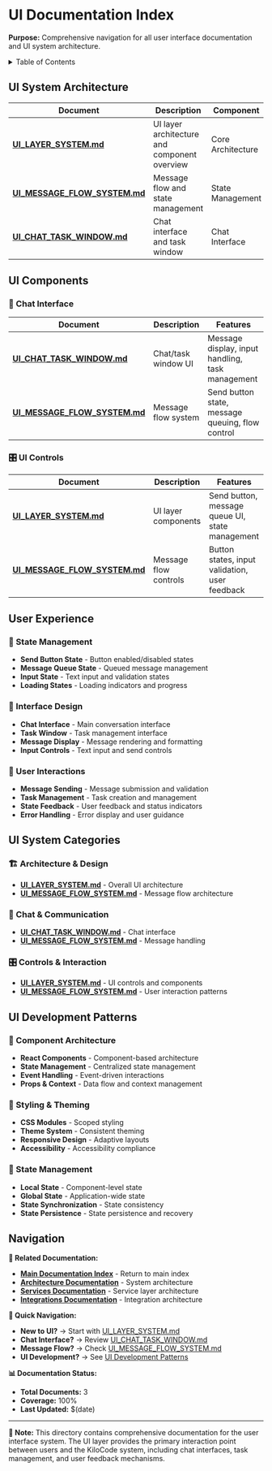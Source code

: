 # UI Documentation Index

**Purpose:** Comprehensive navigation for all user interface documentation and UI system architecture.

<details><summary>Table of Contents</summary>

- [UI System Architecture](#ui-system-architecture)
- [UI Components](#ui-components)
- [User Experience](#user-experience)
- [Navigation](#navigation)
      </details>

## UI System Architecture

| Document                                                   | Description                                  | Component         |
| ---------------------------------------------------------- | -------------------------------------------- | ----------------- |
| **[UI_LAYER_SYSTEM.md](UI_LAYER_SYSTEM.md)**               | UI layer architecture and component overview | Core Architecture |
| **[UI_MESSAGE_FLOW_SYSTEM.md](UI_MESSAGE_FLOW_SYSTEM.md)** | Message flow and state management            | State Management  |
| **[UI_CHAT_TASK_WINDOW.md](UI_CHAT_TASK_WINDOW.md)**       | Chat interface and task window               | Chat Interface    |

## UI Components

### 💬 Chat Interface

| Document                                                   | Description         | Features                                         |
| ---------------------------------------------------------- | ------------------- | ------------------------------------------------ |
| **[UI_CHAT_TASK_WINDOW.md](UI_CHAT_TASK_WINDOW.md)**       | Chat/task window UI | Message display, input handling, task management |
| **[UI_MESSAGE_FLOW_SYSTEM.md](UI_MESSAGE_FLOW_SYSTEM.md)** | Message flow system | Send button state, message queuing, flow control |

### 🎛️ UI Controls

| Document                                                   | Description           | Features                                        |
| ---------------------------------------------------------- | --------------------- | ----------------------------------------------- |
| **[UI_LAYER_SYSTEM.md](UI_LAYER_SYSTEM.md)**               | UI layer components   | Send button, message queue UI, state management |
| **[UI_MESSAGE_FLOW_SYSTEM.md](UI_MESSAGE_FLOW_SYSTEM.md)** | Message flow controls | Button states, input validation, user feedback  |

## User Experience

### 🔄 State Management

- **Send Button State** - Button enabled/disabled states
- **Message Queue State** - Queued message management
- **Input State** - Text input and validation states
- **Loading States** - Loading indicators and progress

### 📱 Interface Design

- **Chat Interface** - Main conversation interface
- **Task Window** - Task management interface
- **Message Display** - Message rendering and formatting
- **Input Controls** - Text input and send controls

### 🎯 User Interactions

- **Message Sending** - Message submission and validation
- **Task Management** - Task creation and management
- **State Feedback** - User feedback and status indicators
- **Error Handling** - Error display and user guidance

## UI System Categories

### 🏗️ Architecture & Design

- **[UI_LAYER_SYSTEM.md](UI_LAYER_SYSTEM.md)** - Overall UI architecture
- **[UI_MESSAGE_FLOW_SYSTEM.md](UI_MESSAGE_FLOW_SYSTEM.md)** - Message flow architecture

### 💬 Chat & Communication

- **[UI_CHAT_TASK_WINDOW.md](UI_CHAT_TASK_WINDOW.md)** - Chat interface
- **[UI_MESSAGE_FLOW_SYSTEM.md](UI_MESSAGE_FLOW_SYSTEM.md)** - Message handling

### 🎛️ Controls & Interaction

- **[UI_LAYER_SYSTEM.md](UI_LAYER_SYSTEM.md)** - UI controls and components
- **[UI_MESSAGE_FLOW_SYSTEM.md](UI_MESSAGE_FLOW_SYSTEM.md)** - User interaction patterns

## UI Development Patterns

### 🔧 Component Architecture

- **React Components** - Component-based architecture
- **State Management** - Centralized state management
- **Event Handling** - Event-driven interactions
- **Props & Context** - Data flow and context management

### 🎨 Styling & Theming

- **CSS Modules** - Scoped styling
- **Theme System** - Consistent theming
- **Responsive Design** - Adaptive layouts
- **Accessibility** - Accessibility compliance

### 🔄 State Management

- **Local State** - Component-level state
- **Global State** - Application-wide state
- **State Synchronization** - State consistency
- **State Persistence** - State persistence and recovery

## Navigation

**🔗 Related Documentation:**

- **[Main Documentation Index](../INDEX.md)** - Return to main index
- **[Architecture Documentation](../architecture/)** - System architecture
- **[Services Documentation](../services/)** - Service layer architecture
- **[Integrations Documentation](../integrations/)** - Integration architecture

**🎯 Quick Navigation:**

- **New to UI?** → Start with [UI_LAYER_SYSTEM.md](UI_LAYER_SYSTEM.md)
- **Chat Interface?** → Review [UI_CHAT_TASK_WINDOW.md](UI_CHAT_TASK_WINDOW.md)
- **Message Flow?** → Check [UI_MESSAGE_FLOW_SYSTEM.md](UI_MESSAGE_FLOW_SYSTEM.md)
- **UI Development?** → See [UI Development Patterns](#ui-development-patterns)

**📊 Documentation Status:**

- **Total Documents:** 3
- **Coverage:** 100%
- **Last Updated:** $(date)

---

**📝 Note:** This directory contains comprehensive documentation for the user interface system. The UI layer provides the primary interaction point between users and the KiloCode system, including chat interfaces, task management, and user feedback mechanisms.
